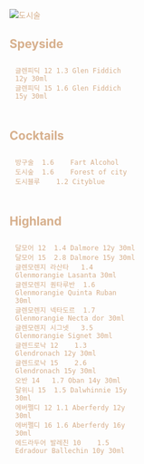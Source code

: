 <script>
function grid() {
const regex = /(```grid[\s\S]*?```)/g;
const grids = Array.from(markdown.matchAll(regex));
const mappedGrids = grids.map((block) => {
    const originalString = block[0];

    const lineRegex = /(.+?)\t(.+?)\t(.+?)(?:\n|$)/g;
    const lines = [...originalString.matchAll(lineRegex)];

    const modifiedLines = lines
        .map((line) => {
            const [_, item, value, description] = line;

            return `<div class="item">
                <div class="flex-between">
                    <div class="name">${item}</div>
                    <div class="price">${value}</div>
                </div>
                <div class="description">${description}</div>
            </div>`;
        })
        .join('\n');

    const modifiedBlock = modifiedLines;
    return modifiedBlock;
});

grids.forEach((match, index) => {
    markdown = markdown.replace(match[0], `<div class="grid">\n${mappedGrids[index]}\n</div>\n`);
});
}
grid();
</script>

<style>

.container {
	background-image: linear-gradient(to right, rgb(47, 55, 46), rgb(37, 45, 36));
}

body {
	color: rgba(205, 156, 112, 0.8);
}

h1 {
	font-size: 8em;
	line-height: 0px;
	color: black;
	text-decoration: bolder;
}

.grid {
    display: grid;
    margin: 25px 10px 50px 10px;
    grid-template-columns: repeat(2, 1fr);
    gap: 30px 60px;
}

.grid .flex-between {
    display: flex;
    justify-content: space-between;
    align-items: center;
}

.grid .name {
    font-size: 18px;
}

.grid .price {
    font-size: 16px;
}

.grid .description {
    font-size: 15px;
}
</style>

![도시술](http://localhost:5173/dosisool.svg)

## Speyside

```grid
글렌피딕 12	1.3	Glen Fiddich 12y 30ml
글렌피딕 15	1.6	Glen Fiddich 15y 30ml
```

## Cocktails

```grid
방구술  1.6	Fart Alcohol
도시숲  1.6	Forest of city
도시블루    1.2	Cityblue
```

## Highland

```grid
달모어 12	1.4	Dalmore 12y 30ml
달모어 15	2.8	Dalmore 15y 30ml
글렌모렌지 라산타	1.4	Glenmorangie Lasanta 30ml
글렌모렌지 퀀타루반	1.6	Glenmorangie Quinta Ruban 30ml
글렌모렌지 넥타도르	1.7	Glenmorangie Necta dor 30ml
글렌모렌지 시그넷	3.5	Glenmorangie Signet 30ml
글렌드로낙 12	1.3	Glendronach 12y 30ml
글렌드로낙 15	2.6	Glendronach 15y 30ml
오반 14	1.7	Oban 14y 30ml
달위니 15	1.5	Dalwhinnie 15y 30ml
에버펠디 12	1.1	Aberferdy 12y 30ml
에버펠디 16	1.6	Aberferdy 16y 30ml
에드라두어 발레친 10	1.5	Edradour Ballechin 10y 30ml
```
